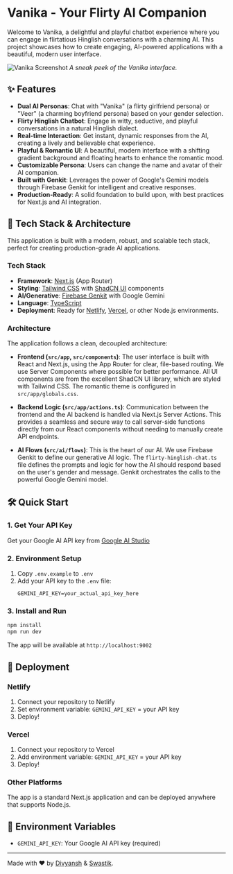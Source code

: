 # Vanika - Your Flirty AI Companion

Welcome to Vanika, a delightful and playful chatbot experience where you can engage in flirtatious Hinglish conversations with a charming AI. This project showcases how to create engaging, AI-powered applications with a beautiful, modern user interface.

![Vanika Screenshot](https://placehold.co/800x600.png)
*A sneak peek of the Vanika interface.*

## ✨ Features

- **Dual AI Personas**: Chat with "Vanika" (a flirty girlfriend persona) or "Veer" (a charming boyfriend persona) based on your gender selection.
- **Flirty Hinglish Chatbot**: Engage in witty, seductive, and playful conversations in a natural Hinglish dialect.
- **Real-time Interaction**: Get instant, dynamic responses from the AI, creating a lively and believable chat experience.
- **Playful & Romantic UI**: A beautiful, modern interface with a shifting gradient background and floating hearts to enhance the romantic mood.
- **Customizable Persona**: Users can change the name and avatar of their AI companion.
- **Built with Genkit**: Leverages the power of Google's Gemini models through Firebase Genkit for intelligent and creative responses.
- **Production-Ready**: A solid foundation to build upon, with best practices for Next.js and AI integration.

## 🚀 Tech Stack & Architecture

This application is built with a modern, robust, and scalable tech stack, perfect for creating production-grade AI applications.

### Tech Stack

- **Framework**: [Next.js](https://nextjs.org/) (App Router)
- **Styling**: [Tailwind CSS](https://tailwindcss.com/) with [ShadCN UI](https://ui.shadcn.com/) components
- **AI/Generative**: [Firebase Genkit](https://firebase.google.com/docs/genkit) with Google Gemini
- **Language**: [TypeScript](https://www.typescriptlang.org/)
- **Deployment**: Ready for [Netlify](https://www.netlify.com/), [Vercel](https://vercel.com/), or other Node.js environments.

### Architecture

The application follows a clean, decoupled architecture:

-   **Frontend (`src/app`, `src/components`)**: The user interface is built with React and Next.js, using the App Router for clear, file-based routing. We use Server Components where possible for better performance. All UI components are from the excellent ShadCN UI library, which are styled with Tailwind CSS. The romantic theme is configured in `src/app/globals.css`.

-   **Backend Logic (`src/app/actions.ts`)**: Communication between the frontend and the AI backend is handled via Next.js Server Actions. This provides a seamless and secure way to call server-side functions directly from our React components without needing to manually create API endpoints.

-   **AI Flows (`src/ai/flows`)**: This is the heart of our AI. We use Firebase Genkit to define our generative AI logic. The `flirty-hinglish-chat.ts` file defines the prompts and logic for how the AI should respond based on the user's gender and message. Genkit orchestrates the calls to the powerful Google Gemini model.

## 🛠️ Quick Start

### 1. Get Your API Key
Get your Google AI API key from [Google AI Studio](https://aistudio.google.com/app/apikey)

### 2. Environment Setup
1. Copy `.env.example` to `.env`
2. Add your API key to the `.env` file:
   ```
   GEMINI_API_KEY=your_actual_api_key_here
   ```

### 3. Install and Run
```bash
npm install
npm run dev
```

The app will be available at `http://localhost:9002`

## 🚀 Deployment

### Netlify
1. Connect your repository to Netlify
2. Set environment variable: `GEMINI_API_KEY` = your API key
3. Deploy!

### Vercel
1. Connect your repository to Vercel
2. Add environment variable: `GEMINI_API_KEY` = your API key
3. Deploy!

### Other Platforms
The app is a standard Next.js application and can be deployed anywhere that supports Node.js.

## 🔧 Environment Variables

- `GEMINI_API_KEY`: Your Google AI API key (required)

---

Made with ❤️ by [Divyansh](https://www.linkedin.com/in/myselfdivyanshsingh?utm_source=share&utm_campaign=share_via&utm_content=profile&utm_medium=android_app) & [Swastik](https://www.linkedin.com/in/myselfswastikmishra?utm_source=share&utm_campaign=share_via&utm_content=profile&utm_medium=android_app).
